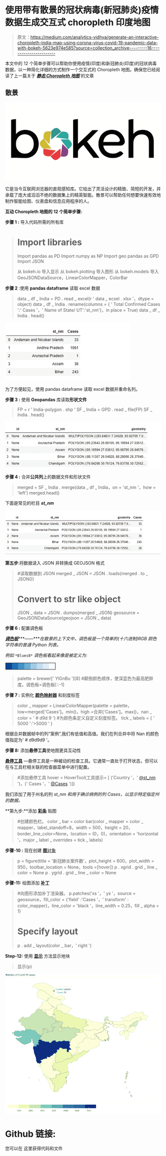 # 使用带有散景的冠状病毒(新冠肺炎)疫情数据生成交互式 choropleth 印度地图

> 原文：<https://medium.com/analytics-vidhya/generate-an-interactive-choropleth-india-map-using-corona-virus-covid-19-pandemic-data-with-bokeh-5623e974e585?source=collection_archive---------16----------------------->

本文中的 12 个简单步骤可以帮助你使用疫情(印度)和新冠肺炎(印度)的冠状病毒数据，以一种简化详细的方式制作一个交互式的 Choropleth 地图。确保您已经阅读了上一篇关于 [***静态 Choropleth 地图***](/@princenihith/generate-a-static-choropleth-india-map-using-corona-virus-pandemic-data-19e9cbf5a07d) 的文章

## 散景

![](img/2a14a87e8f4b458913ac5b859f612d31.png)

它是当今互联网浏览器的直观感知库。它给出了灵活设计的精致、简短的开发，并承载了庞大或滔滔不绝的数据集上的精英智能。散景可以帮助任何想要快速有效地制作智能绘图、仪表盘和信息应用程序的人。

**互动 Choropleth 地图的 12 个简单步骤:**

**步骤 1 :** 导入代码所需的所有库

> # Import libraries
> Import pandas as PD
> Import numpy as NP
> Import geo pandas as GPD
> Import JSON
> 
> 从 bokeh.io 导入显示
> 从 bokeh.plotting 导入图形
> 从 bokeh.models 导入 GeoJSONDataSource，LinearColorMapper，ColorBar

**步骤 2** :使用 **pandas dataframe** 读取 excel 数据

> data _ df _ India = PD . read _ excel(r ' data _ ecxel . xlsx '，dtype = object)
> data _ df _ India . rename(columns = { ' Total Confirmed Cases ':' Cases '，' Name of State/ UT':'st_nm'}，in place = True)
> data _ df _ India . head()

![](img/703470a0d024008e79a3ae07b4cd9155.png)

为了方便起见，使用 pandas dataframe 读取 excel 数据并重命名列。

**步骤 3 :** 使用 **Geopandas** 库读取**形状文件**

> FP = r ' India-polygon . shp '
> SF _ India = GPD . read _ file(FP)
> SF _ India . head()

![](img/6c2d5120e09703ff8a5734560be60a4c.png)

**步骤 4 :** 合并**公共列**上的数据文件和形状文件

> merged = SF _ India . merge(data _ df _ India，on = 'st_nm '，how = 'left')
> merged.head()

下面是常见的栏目 ***st_nm***

![](img/27431efe079cc0d7cf58c20a2b579cc8.png)

**第五步**:将数据读入 JSON 并转换成 GEOJSON 格式

> #读取数据到 JSON
> merged _ JSON = JSON . loads(merged . to _ JSON())
> 
> # Convert to str like object
> JSON _ data = JSON . dumps(merged _ JSON)
> geosource = GeoJSONDataSource(geojson = JSON _ data)

**步骤 6 :** 配置调色板

[***调色板***](https://docs.bokeh.org/en/latest/docs/reference/palettes.html#bokeh-palettes)***——****在散景的上下文中，调色板是一个简单的(十六进制)RGB 颜色字符串的普通 Python 列表。*

*例如* `*Blues8*` *调色板看起来像是被定义为:*

![](img/ed47621ae0214df0573a3a3a57babff9.png)

> palette = brewer[' YlGnBu '][8]
> #颠倒颜色顺序，使深蓝色为最高肥胖度。调色板=调色板[::-1]

**步骤 7 :** 实例化 [**颜色映射器**](https://docs.bokeh.org/en/latest/docs/reference/models/mappers.html?highlight=linearcolormapper#bokeh.models.mappers.LinearColorMapper) 和刻度标签

> color _ mapper = LinearColorMapper(palette = palette，low=merged['Cases']。min()，high =合并['Cases']。max()，nan _ color = ' # d9d 9 ')
> #为颜色条定义自定义刻度标签。
> tick _ labels = { ' 5000 ':'>5000 ' }

根据合并数据帧中的列“案例”,我们有低值和高值。我们在列合并中将 Nan 的颜色值指定为' # d9d9d9 '。

**步骤 8:** 添加**悬停工具**使地图更具互动性

[**悬停工具**](https://docs.bokeh.org/en/latest/docs/user_guide/tools.html#hovertool) —悬停工具是一种被动的检查工具。它通常一直处于打开状态，但可以在与工具栏相关联的检查器菜单中进行配置。

> #添加悬停工具
> hover = HoverTool(工具提示= [ ('Country '，' [@st_nm](http://twitter.com/st_nm) ')，(' Cases '，' [@Cases](http://twitter.com/Cases) ')])

我们添加了用于州名的列 *st_nm 和用于确诊病例的列 Cases，以显示特定指定州的数据。*

**第九步:**添加 [**彩条**](https://docs.bokeh.org/en/latest/docs/reference/models/annotations.html?highlight=colorbar#bokeh.models.annotations.ColorBar) 贴图

> #创建颜色栏。
> color _ bar = color bar(color _ mapper = color _ mapper，label_standoff=8，width = 500，height = 20，
> border_line_color=None，location = (0，0)，orientation = 'horizontal '，major _ label _ overrides = tick _ labels)

**步骤-10 :** 现在创建 [**图**对象 ](https://docs.bokeh.org/en/latest/docs/reference/plotting.html?highlight=figure#bokeh.plotting.figure.figure)

> p = figure(title = '新冠肺炎案件数'，plot_height = 600，plot_width = 950，toolbar_location = None，tools =[hover])
> p . xgrid . grid _ line _ color = None
> p . ygrid . grid _ line _ color = None

**步骤-11:** 给图添加 [**补丁**](https://docs.bokeh.org/en/latest/docs/reference/plotting.html?highlight=patches#bokeh.plotting.figure.Figure.patches)

> #向图形添加补丁渲染器。
> p.patches('xs '，' ys '，source = geosource，fill_color = {'field' :'Cases '，' transform' : color_mapper}，line_color = 'black '，line_width = 0.25，fill _ alpha = 1)
> # Specify layout
> p . add _ layout(color _ bar，' right ')

**Step-12:** 使用 [**显示**](https://docs.bokeh.org/en/latest/docs/reference/io.html?highlight=show#bokeh.io.show) 方法显示地块

> 显示(p)

![](img/12d0396a482c384e3cca091bb34ce172.png)

# Github 链接:

您可以在 这里获得代码和文件[](https://github.com/Princenihith/choropleth-map-using-bokeh)